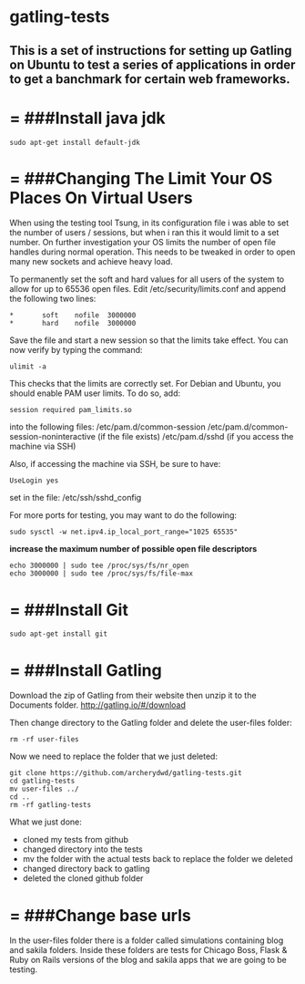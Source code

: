 # gatling-tests

## This is a set of instructions for setting up Gatling on Ubuntu to test a series of applications in order to get a banchmark for certain web frameworks.

=
###Install java jdk
=

```
sudo apt-get install default-jdk
```

=
###Changing The Limit Your OS Places On Virtual Users
=

When using the testing tool Tsung, in its configuration file i was able to set the number of users / sessions, but when i ran this it would limit to a set number. On further investigation your OS limits the number of open file handles during normal operation. This needs to be tweaked in order to open many new sockets and achieve heavy load.

To permanently set the soft and hard values for all users of the system to allow for up to 65536 open files. Edit /etc/security/limits.conf and append the following two lines:

```
*       soft    nofile  3000000
*       hard    nofile  3000000
```

Save the file and start a new session so that the limits take effect. You can now verify by typing the command:

```
ulimit -a 
```

This checks that the limits are correctly set. For Debian and Ubuntu, you should enable PAM user limits. To do so, add:

```
session required pam_limits.so
```

into the following files:
/etc/pam.d/common-session
/etc/pam.d/common-session-noninteractive (if the file exists)
/etc/pam.d/sshd (if you access the machine via SSH)

Also, if accessing the machine via SSH, be sure to have:

```
UseLogin yes
```

set in the file: 
/etc/ssh/sshd_config

For more ports for testing, you may want to do the following:

```
sudo sysctl -w net.ipv4.ip_local_port_range="1025 65535"
```

**increase the maximum number of possible open file descriptors**

```
echo 3000000 | sudo tee /proc/sys/fs/nr_open
echo 3000000 | sudo tee /proc/sys/fs/file-max
```


=
###Install Git
=

```
sudo apt-get install git
```

=
###Install Gatling
=

Download the zip of Gatling from their website then unzip it to the Documents folder. http://gatling.io/#/download

Then change directory to the Gatling folder and delete the user-files folder:

```
rm -rf user-files
```

Now we need to replace the folder that we just deleted:

```
git clone https://github.com/archerydwd/gatling-tests.git
cd gatling-tests
mv user-files ../
cd ..
rm -rf gatling-tests
```

What we just done:
- cloned my tests from github
- changed directory into the tests
- mv the folder with the actual tests back to replace the folder we deleted
- changed directory back to gatling
- deleted the cloned github folder

=
###Change base urls
=

In the user-files folder there is a folder called simulations containing blog and sakila folders. Inside these folders are tests for Chicago Boss, Flask & Ruby on Rails versions of the blog and sakila apps that we are going to be testing.


